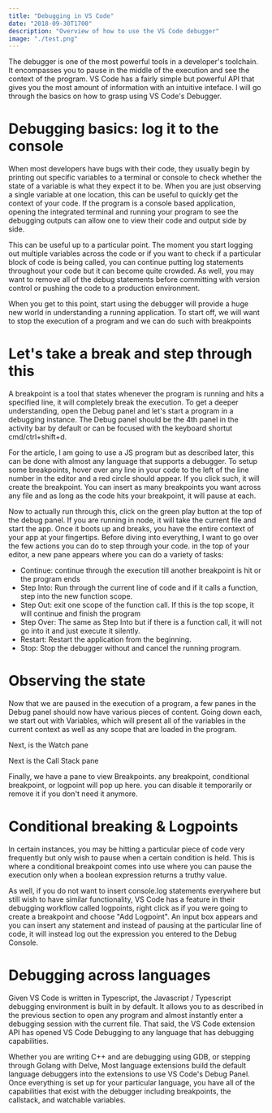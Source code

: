 ```yaml
---
title: "Debugging in VS Code"
date: "2018-09-30T1700"
description: "Overview of how to use the VS Code debugger"
image: "./test.png"
---
```


The debugger is one of the most powerful tools in a developer's toolchain. It encompasses you to pause in the middle of the execution and see the context of the program. VS Code has a fairly simple but powerful API that gives you the most amount of information with an intuitive inteface. I will go through the basics on how to grasp using VS Code's Debugger.

<!-- end -->

# Debugging basics: log it to the console

When most developers have bugs with their code, they usually begin by printing out specific variables to a terminal or console to check whether the state of a variable is what they expect it to be. When you are just observing a single variable at one location, this can be useful to quickly get the context of your code. If the program is a console based application, opening the integrated terminal and running your program to see the debugging outputs can allow one to view their code and output side by side.

This can be useful up to a particular point. The moment you start logging out multiple variables across the code or if you want to check if a particular block of code is being called, you can continue putting log statements throughout your code but it can become quite crowded. As well, you may want to remove all of the debug statements before committing with version control or pushing the code to a production environment.

When you get to this point, start using the debugger will provide a huge new world in understanding a running application. To start off, we will want to stop the execution of a program and we can do such with breakpoints

# Let's take a break and step through this

A breakpoint is a tool that states whenever the program is running and hits a specified line, it will completely break the execution. To get a deeper understanding, open the Debug panel and let's start a program in a debugging instance. The Debug panel should be the 4th panel in the activity bar by default or can be focused with the keyboard shortut cmd/ctrl+shift+d.

For the article, I am going to use a JS program but as described later, this can be done with almost any language that supports a debugger. To setup some breakpoints, hover over any line in your code to the left of the line number in the editor and a red circle should appear. If you click such, it will create the breakpoint. You can insert as many breakpoints you want across any file and as long as the code hits your breakpoint, it will pause at each.

Now to actually run through this, click on the green play button at the top of the debug panel. If you are running in node, it will take the current file and start the app. Once it boots up and breaks, you have the entire context of your app at your fingertips. Before diving into everything, I want to go over the few actions you can do to step through your code. in the top of your editor, a new pane appears where you can do a variety of tasks:

* Continue: continue through the execution till another breakpoint is hit or the program ends
* Step Into: Run through the current line of code and if it calls a function, step into the new function scope.
* Step Out: exit one scope of the function call. If this is the top scope, it will continue and finish the program
* Step Over: The same as Step Into but if there is a function call, it will not go into it and just execute it silently.
* Restart: Restart the application from the beginning.
* Stop: Stop the debugger without and cancel the running program.

# Observing the state

Now that we are paused in the execution of a program, a few panes in the Debug panel should now have various pieces of content. Going down each, we start out with Variables, which will present all of the variables in the current context as well as any scope that are loaded in the program.

Next, is the Watch pane

Next is the Call Stack pane

Finally, we have a pane to view Breakpoints. any breakpoint, conditional breakpoint, or logpoint will pop up here. you can disable it temporarily or remove it if you don't need it anymore.

# Conditional breaking & Logpoints

In certain instances, you may be hitting a particular piece of code very frequently but only wish to pause when a certain condition is held. This is where a conditional breakpoint comes into use where you can pause the execution only when a boolean expression returns a truthy value.

As well, if you do not want to insert console.log statements everywhere but still wish to have similar functionality, VS Code has a feature in their debugging workflow called logpoints, right click as if you were going to create a breakpoint and choose "Add Logpoint". An input box appears and you can insert any statement and instead of pausing at the particular line of code, it will instead log out the expression you entered to the Debug Console.

# Debugging across languages

Given VS Code is written in Typescript, the Javascript / Typescript debugging environment is built in by default. It allows you to as described in the previous section to open any program and almost instantly enter a debugging session with the current file. That said, the VS Code extension API has opened VS Code Debugging to any language that has debugging capabilities.

Whether you are writing C++ and are debugging using GDB, or stepping through Golang with Delve, Most language extensions build the default language debuggers into the extensions to use VS Code's Debug Panel. Once everything is set up for your particular language, you have all of the capabilities that exist with the debugger including breakpoints, the callstack, and watchable variables.
